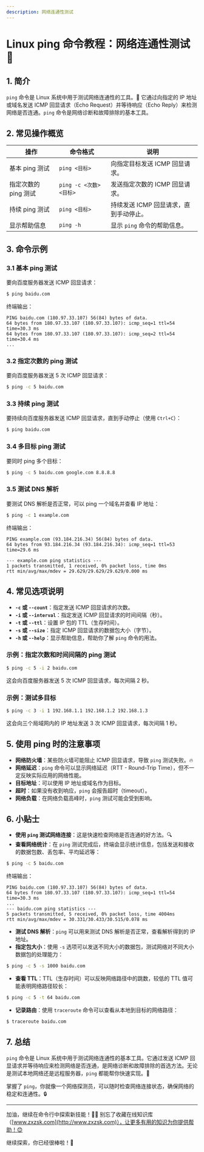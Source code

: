```yaml
---
description: 网络连通性测试
---
```


# Linux ping 命令教程：网络连通性测试 🏓

## 1. 简介

`ping` 命令是 Linux 系统中用于测试网络连通性的工具。🔧 它通过向指定的 IP 地址或域名发送 ICMP 回显请求（Echo Request）并等待响应（Echo Reply）来检测网络是否连通。`ping` 命令是网络诊断和故障排除的基本工具。

## 2. 常见操作概览

| 操作                       | 命令格式                                  | 说明                               |
|----------------------------|-----------------------------------------|------------------------------------|
| 基本 ping 测试               | `ping <目标>`                           | 向指定目标发送 ICMP 回显请求。       |
| 指定次数的 ping 测试          | `ping -c <次数> <目标>`                 | 发送指定次数的 ICMP 回显请求。       |
| 持续 ping 测试               | `ping <目标>`                           | 持续发送 ICMP 回显请求，直到手动停止。 |
| 显示帮助信息                | `ping -h`                               | 显示 `ping` 命令的帮助信息。         |

## 3. 命令示例

### 3.1 基本 ping 测试

要向百度服务器发送 ICMP 回显请求：

```bash
$ ping baidu.com
```

终端输出：

```
PING baidu.com (180.97.33.107) 56(84) bytes of data.
64 bytes from 180.97.33.107 (180.97.33.107): icmp_seq=1 ttl=54 time=30.3 ms
64 bytes from 180.97.33.107 (180.97.33.107): icmp_seq=2 ttl=54 time=30.4 ms
...
```

### 3.2 指定次数的 ping 测试

要向百度服务器发送 5 次 ICMP 回显请求：

```bash
$ ping -c 5 baidu.com
```

### 3.3 持续 ping 测试

要持续向百度服务器发送 ICMP 回显请求，直到手动停止（使用 `Ctrl+C`）：

```bash
$ ping baidu.com
```

### 3.4 多目标 ping 测试

要同时 ping 多个目标：

```bash
$ ping -c 5 baidu.com google.com 8.8.8.8
```

### 3.5 测试 DNS 解析

要测试 DNS 解析是否正常，可以 ping 一个域名并查看 IP 地址：

```bash
$ ping -c 1 example.com
```

终端输出：

```
PING example.com (93.184.216.34) 56(84) bytes of data.
64 bytes from 93.184.216.34 (93.184.216.34): icmp_seq=1 ttl=53 time=29.6 ms

--- example.com ping statistics ---
1 packets transmitted, 1 received, 0% packet loss, time 0ms
rtt min/avg/max/mdev = 29.629/29.629/29.629/0.000 ms
```

## 4. 常见选项说明

- **`-c` 或 `--count`**：指定发送 ICMP 回显请求的次数。
- **`-i` 或 `--interval`**：指定发送 ICMP 回显请求的时间间隔（秒）。
- **`-t` 或 `--ttl`**：设置 IP 包的 TTL（生存时间）。
- **`-s` 或 `--size`**：指定 ICMP 回显请求的数据包大小（字节）。
- **`-h` 或 `--help`**：显示帮助信息，帮助你了解 `ping` 命令的用法。

### 示例：指定次数和时间间隔的 ping 测试

```bash
$ ping -c 5 -i 2 baidu.com
```

这会向百度服务器发送 5 次 ICMP 回显请求，每次间隔 2 秒。

### 示例：测试多目标

```bash
$ ping -c 3 -i 1 192.168.1.1 192.168.1.2 192.168.1.3
```

这会向三个局域网内的 IP 地址发送 3 次 ICMP 回显请求，每次间隔 1 秒。

## 5. 使用 ping 时的注意事项

- **网络防火墙**：某些防火墙可能阻止 ICMP 回显请求，导致 `ping` 测试失败。🔥
- **网络延迟**：`ping` 命令可以显示网络延迟（RTT - Round-Trip Time），但不一定反映实际应用的网络性能。
- **目标地址**：可以使用 IP 地址或域名作为目标。
- **超时**：如果没有收到响应，`ping` 会报告超时（timeout）。
- **网络负载**：在网络负载高峰时，`ping` 测试可能会受到影响。

## 6. 小贴士

- **使用 `ping` 测试网络连接**：这是快速检查网络是否连通的好方法。🔍
- **查看网络统计**：在 `ping` 测试完成后，终端会显示统计信息，包括发送和接收的数据包数、丢包率、平均延迟等：

```bash
$ ping -c 5 baidu.com
```

终端输出：

```
PING baidu.com (180.97.33.107) 56(84) bytes of data.
64 bytes from 180.97.33.107 (180.97.33.107): icmp_seq=1 ttl=54 time=30.3 ms
...
--- baidu.com ping statistics ---
5 packets transmitted, 5 received, 0% packet loss, time 4004ms
rtt min/avg/max/mdev = 30.331/30.433/30.515/0.078 ms
```

- **测试 DNS 解析**：`ping` 可以用来测试 DNS 解析是否正常，查看解析得到的 IP 地址。
- **指定包大小**：使用 `-s` 选项可以发送不同大小的数据包，测试网络对不同大小数据包的处理能力：

```bash
$ ping -c 5 -s 1000 baidu.com
```

- **查看 TTL**：TTL（生存时间）可以反映网络路径中的跳数，较低的 TTL 值可能表明网络路径较长：

```bash
$ ping -c 5 -t 64 baidu.com
```

- **记录路由**：使用 `traceroute` 命令可以查看从本地到目标的网络路径：

```bash
$ traceroute baidu.com
```

## 7. 总结

`ping` 命令是 Linux 系统中用于测试网络连通性的基本工具。它通过发送 ICMP 回显请求并等待响应来检测网络是否连通，是网络诊断和故障排除的首选方法。无论是测试本地网络还是远程服务器，`ping` 都能帮你快速实现。🎯

掌握了 `ping`，你就像一个网络探测员，可以随时检查网络连接状态，确保网络的稳定和连通性。🔒

---

加油，继续在命令行中探索新技能！💪🏻 别忘了收藏在线知识库（[www.zxzsk.com](http://www.zxzsk.com)），让更多有用的知识为你提供帮助！😊

继续探索，你已经很棒啦！🌟